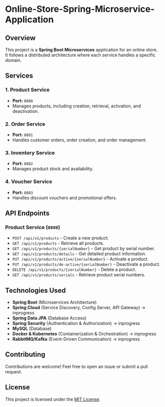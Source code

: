 # Online-Store-Spring-Microservice-Application

## Overview
This project is a **Spring Boot Microservices** application for an online store. It follows a distributed architecture where each service handles a specific domain.

## Services
### 1. **Product Service**
   - **Port:** `8080`
   - Manages products, including creation, retrieval, activation, and deactivation.
   
### 2. **Order Service**
   - **Port:** `8081`
   - Handles customer orders, order creation, and order management.

### 3. **Inventory Service**
   - **Port:** `8082`
   - Manages product stock and availability.

### 4. **Voucher Service**
   - **Port:** `8083`
   - Handles discount vouchers and promotional offers.

## API Endpoints
### **Product Service (`8080`)**
- `POST /api/v1/products` - Create a new product.
- `GET /api/v1/products` - Retrieve all products.
- `GET /api/v1/products/{serialNumber}` - Get product by serial number.
- `GET /api/v1/products/details` - Get detailed product information.
- `PUT /api/v1/products/active/{serialNumber}` - Activate a product.
- `PUT /api/v1/products/de-active/{serialNumber}` - Deactivate a product.
- `DELETE /api/v1/products/{serialNumber}` - Delete a product.
- `GET /api/v1/products/serials` - Retrieve product serial numbers.


## Technologies Used
- **Spring Boot** (Microservices Architecture)
- **Spring Cloud** (Service Discovery, Config Server, API Gateway)  -> inprogress
- **Spring Data JPA** (Database Access)
- **Spring Security** (Authentication & Authorization) -> inprogress
- **MySQL** (Database)
- **Docker & Kubernetes** (Containerization & Orchestration) -> inprogress
- **RabbitMQ/Kafka** (Event-Driven Communication) -> inprogress



## Contributing
Contributions are welcome! Feel free to open an issue or submit a pull request.

## License
This project is licensed under the [MIT License](LICENSE).

